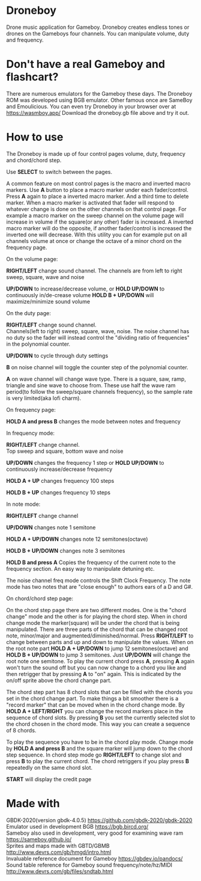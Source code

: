 # Droneboy
Drone music application for Gameboy. 
Droneboy creates endless tones or drones on the Gameboys four channels. You can manipulate volume, duty and frequency.

# Don't have a real Gameboy and flashcart?
There are numerous emulators for the Gameboy these days. The Droneboy ROM was developed using BGB emulator. Other famous once are SameBoy and Emoulicious. You can even try Droneboy in your browser over at https://wasmboy.app/ Download the droneboy.gb file above and try it out.

# How to use
The Droneboy is made up of four control pages volume, duty, frequency and chord/chord step.

Use **SELECT** to switch between the pages.

A common feature on most control pages is the macro and inverted macro markers. Use **A** button to place a macro marker under each fader/control. Press **A** again to place a inverted macro marker. And a third time to delete marker. When a macro marker is activated that fader will respond to whatever change is done on the other channels on that control page. For example a macro marker on the sweep channel on the volume page will increase in volume if the square(or any other) fader is increased. A inverted macro marker will do the opposite, if another fader/control is increased the inverted one will decrease. With this utility you can for example put on all channels volume at once or change the octave of a minor chord on the frequency page.

On the volume page:

**RIGHT/LEFT** change sound channel. 
The channels are from left to right sweep, square, wave and noise

**UP/DOWN** to increase/decrease volume, or **HOLD UP/DOWN** to continuously in/de-crease volume
**HOLD B + UP/DOWN** will maximize/minimize sound volume

On the duty page:

**RIGHT/LEFT** change sound channel.  
Channels(left to right) sweep, square, wave, noise. The noise channel has no duty so the fader will instead control the "dividing ratio of frequencies" in the polynomial counter.

**UP/DOWN** to cycle through duty settings

**B** on noise channel will toggle the counter step of the polynomial counter. 

**A** on wave channel will change wave type. There is a square, saw, ramp, triangle and sine wave to choose from. These use half the wave ram period(to follow the sweep/square channels frequency), so the sample rate is very limited(aka lofi charm). 

On frequency page:

**HOLD A and press B** changes the mode between notes and frequency

In frequency mode:

**RIGHT/LEFT** change channel.  
Top sweep and square, bottom wave and noise

**UP/DOWN** changes the frequency 1 step
or **HOLD UP/DOWN** to continuously increase/decrease frequency

**HOLD A + UP** changes frequency 100 steps

**HOLD B + UP** changes frequency 10 steps

In note mode:

**RIGHT/LEFT** change channel

**UP/DOWN** changes note 1 semitone

**HOLD A + UP/DOWN** changes note 12 semitones(octave)

**HOLD B + UP/DOWN** changes note 3 semitones

**HOLD B and press A**
Copies the frequency of the current note to the frequency section. An easy way to manipulate detuning etc.

The noise channel freq mode controls the Shift Clock Frequency. The note mode has two notes that are "close enough" to authors ears of a D and G#.  

On chord/chord step page:

On the chord step page there are two different modes. One is the "chord change" mode and the other is for playing the chord step. When in chord change mode the marker(square) will be under the chord that is being manipulated. There are three parts of the chord that can be changed root note, minor/major and augmented/diminished/normal. Press **RIGHT/LEFT** to change between parts and up and down to manipulate the values. When on the root note part **HOLD A + UP/DOWN** to jump 12 semitones(octave) and **HOLD B + UP/DOWN** to jump 3 semitones. Just **UP/DOWN** will change the root note one semitone. To play the current chord  press **A**, pressing **A** again won't turn the sound off but you can now change to a chord you like and then retrigger that by pressing **A** to "on" again. This is indicated by the on/off sprite above the chord change part.

The chord step part has 8 chord slots that can be filled with the chords you set in the chord change part. To make things a bit smoother there is a "record marker" that can be moved when in the chord change mode. By **HOLD A + LEFT/RIGHT** you can change the record markers place in the sequence of chord slots. By pressing **B** you set the currently selected slot to the chord chosen in the chord mode. This way you can create a sequence of 8 chords.

To play the sequence you have to be in the chord play mode. Change mode by **HOLD A and press B** and the square marker will jump down to the chord step sequence. In chord step mode go **RIGHT/LEFT** to change slot and press **B** to play the current chord. The chord retriggers if you play press **B** repeatedly on the same chord slot.


**START** will display the credit page

# Made with
GBDK-2020(version gbdk-4.0.5) https://github.com/gbdk-2020/gbdk-2020  
Emulator used in development BGB https://bgb.bircd.org/  
Sameboy also used in development, very good for examining wave ram https://sameboy.github.io/  
Sprites and maps made with GBTD/GBMB http://www.devrs.com/gb/hmgd/intro.html  
Invaluable reference document for Gameboy https://gbdev.io/pandocs/  
Sound table reference for Gameboy sound frequency/note/hz/MIDI http://www.devrs.com/gb/files/sndtab.html  